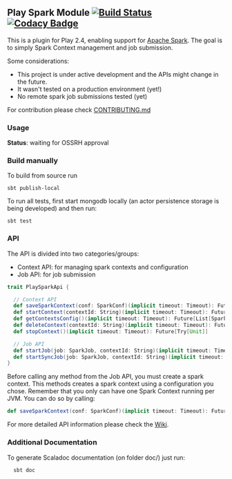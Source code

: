 Play Spark Module [![Build Status](https://magnum.travis-ci.com/JoaoVasques/play-spark-module.svg?token=YCMWz8VgpQajMEn21TQ2)](https://magnum.travis-ci.com/JoaoVasques/play-spark-module)  [![Codacy Badge](https://api.codacy.com/project/badge/grade/d12a9692b867443cbdd3a69964b0034d)](https://www.codacy.com)
----------------------------

This is a plugin for Play 2.4, enabling support for [Apache Spark](http://spark.apache.org/). The goal is to simply Spark Context management and job submission.

Some considerations:

+ This project is under active development and the APIs might change in the future.
+ It wasn't tested on a production environment (yet!)
+ No remote spark job submissions tested (yet)

For contribution please check [CONTRIBUTING.md](https://github.com/JoaoVasques/play-spark-module/blob/master/CONTRIBUTING.md)

### Usage

**Status**: waiting for OSSRH approval

### Build manually

To build from source run

    sbt publish-local

To run all tests, first start mongodb locally (an actor persistence storage is being developed) and then run:

    sbt test

### API

The API is divided into two categories/groups:

+ Context API: for managing spark contexts and configuration
+ Job API: for job submission


```scala
trait PlaySparkApi {

  // Context API
  def saveSparkContext(conf: SparkConf)(implicit timeout: Timeout): Future[Try[String]]
  def startContext(contextId: String)(implicit timeout: Timeout): Future[Try[Unit]]
  def getContextsConfig()(implicit timeout: Timeout): Future[List[SparkConf]]
  def deleteContext(contextId: String)(implicit timeout: Timeout): Future[Try[Unit]]
  def stopContext()(implicit timeout: Timeout): Future[Try[Unit]]

  // Job API
  def startJob(job: SparkJob, contextId: String)(implicit timeout: Timeout): Future[SparkJobResult]
  def startSyncJob(job: SparkJob, contextId: String)(implicit timeout: Timeout): SparkJobResult
}

```

Before calling any method from the Job API, you must create a spark context. This methods creates a spark context using a configuration you chose. Remember that you only can have one Spark Context running per JVM. You can do so by calling:

```scala
def saveSparkContext(conf: SparkConf)(implicit timeout: Timeout): Future[Try[String]]
```

For more detailed API information please check the [Wiki](https://github.com/JoaoVasques/play-spark-module/wiki).

### Additional Documentation

To generate Scaladoc documentation (on folder doc/) just run:

```
  sbt doc
```

